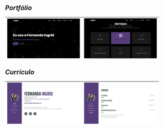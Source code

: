 ## *Portfólio*
|<img  align="left"  width="400px" src="https://github.com/developer-fernanda/developer-fernanda.github.io/blob/master/website/1.png"/> | <img  align="left"  width="400px" src="https://github.com/developer-fernanda/developer-fernanda.github.io/blob/master/website/2.png"/> |
|--|--|
## *Currículo*
|<img  align="left"  width="400px" src="https://github.com/developer-fernanda/developer-fernanda.github.io/blob/master/curriculo/1.png"/> | <img  align="left"  width="400px" src="https://github.com/developer-fernanda/developer-fernanda.github.io/blob/master/curriculo/2.png"/> |
|--|--|
